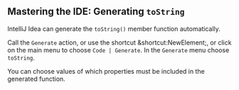 ## Mastering the IDE: Generating `toString`

IntelliJ Idea can generate the `toString()` member function automatically.

Call the <span class="control">`Generate`</span> action, or use the shortcut
<span class="shortcut">&shortcut:NewElement;</span>, or click on the main
menu to choose <span class="control">`Code | Generate`</span>.
In the <span class="control">`Generate`</span> menu choose `toString`.

You can choose values of which properties must be included
in the generated function.